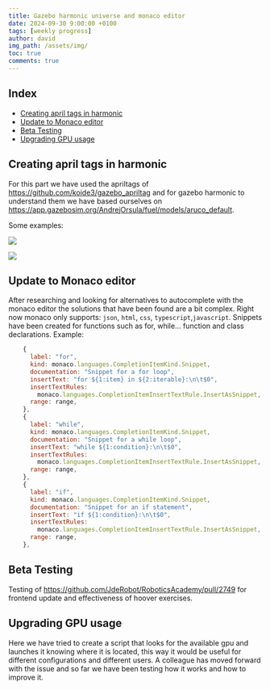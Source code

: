 ```yaml
---
title: Gazebo harmonic universe and monaco editor 
date: 2024-09-30 9:00:00 +0100
tags: [weekly progress]
author: david
img_path: /assets/img/
toc: true
comments: true
---
```


## Index

- [Creating april tags in harmonic](#creating-april-tags-in-harmonic)
- [Update to Monaco editor](#update-to-monaco-editor)
- [Beta Testing](#beta-testing)
- [Upgrading GPU usage](#upgrading-gpu-usage)

## Creating april tags in harmonic

For this part we have used the apriltags of https://github.com/koide3/gazebo_apriltag and for gazebo harmonic to understand them we have based ourselves on https://app.gazebosim.org/AndrejOrsula/fuel/models/aruco_default.

Some examples:

![](view1_tag.png)

![](view2_tag.png)

## Update to Monaco editor

After researching and looking for alternatives to autocomplete with the monaco editor the solutions that have been found are a bit complex. Right now monaco only supports: `json`, `html`, `css`, `typescript`,`javascript`.
Snippets have been created for functions such as for, while... function and class declarations. Example:

```js
    {
      label: "for",
      kind: monaco.languages.CompletionItemKind.Snippet,
      documentation: "Snippet for a for loop",
      insertText: "for ${1:item} in ${2:iterable}:\n\t$0",
      insertTextRules:
        monaco.languages.CompletionItemInsertTextRule.InsertAsSnippet,
      range: range,
    },
    {
      label: "while",
      kind: monaco.languages.CompletionItemKind.Snippet,
      documentation: "Snippet for a while loop",
      insertText: "while ${1:condition}:\n\t$0",
      insertTextRules:
        monaco.languages.CompletionItemInsertTextRule.InsertAsSnippet,
      range: range,
    },
    {
      label: "if",
      kind: monaco.languages.CompletionItemKind.Snippet,
      documentation: "Snippet for an if statement",
      insertText: "if ${1:condition}:\n\t$0",
      insertTextRules:
        monaco.languages.CompletionItemInsertTextRule.InsertAsSnippet,
      range: range,
    },
```

## Beta Testing

Testing of https://github.com/JdeRobot/RoboticsAcademy/pull/2749 for frontend update and effectiveness of hoover exercises.

## Upgrading GPU usage

Here we have tried to create a script that looks for the available gpu and launches it knowing where it is located, this way it would be useful for different configurations and different users. A colleague has moved forward with the issue and so far we have been testing how it works and how to improve it.